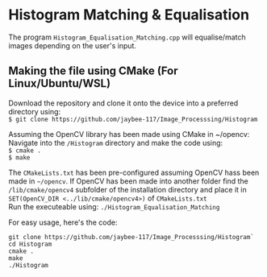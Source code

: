 # Histogram Matching & Equalisation
The program `Histogram_Equalisation_Matching.cpp` will equalise/match images depending on the user's input.

## Making the file using CMake (For Linux/Ubuntu/WSL)
Download the repository and clone it onto the device into a preferred directory using:<br>
`$ git clone https://github.com/jaybee-117/Image_Processsing/Histogram`

Assuming the OpenCV library has been made using CMake in ~/opencv:
Navigate into the `/Histogram` directory and make the code using:<br>
`
$ cmake .
`
<br>
`
$ make
`

The `CMakeLists.txt` has been pre-configured assuming OpenCV hass been made in `~/opencv`.
If OpenCV has been made into another folder find the `/lib/cmake/opencv4` subfolder of the installation directory and place it in `SET(OpenCV_DIR <../lib/cmake/opencv4>)` of `CMakeLists.txt`<br>
Run the executeable using:
`./Histogram_Equalisation_Matching`

For easy usage, here's the code:
```
git clone https://github.com/jaybee-117/Image_Processsing/Histogram`
cd Histogram
cmake .
make
./Histogram
```